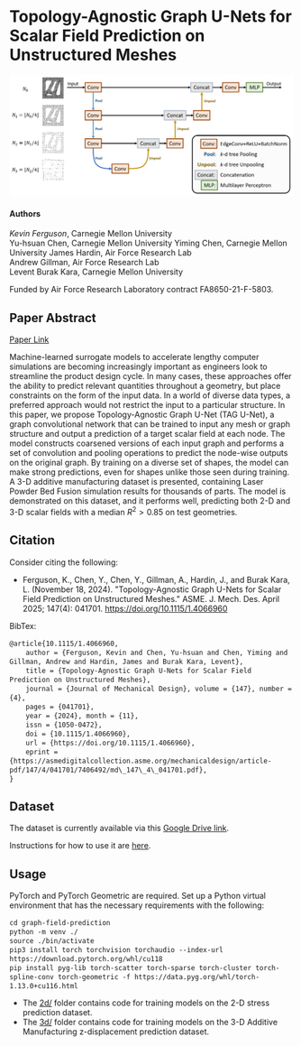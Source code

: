 # Topology-Agnostic Graph U-Nets for Scalar Field Prediction on Unstructured Meshes

![Neural network architecture showing convolution and pooling steps on increasingly coarse graphs, and then back up to the original resolution. Skip connections concatenate features from one side to the other. An MLP makes the final nodewise predictions.](tagunet-architecture.png)

#### Authors
_Kevin Ferguson_, Carnegie Mellon University  
Yu-hsuan Chen, Carnegie Mellon University
Yiming Chen, Carnegie Mellon University
James Hardin, Air Force Research Lab  
Andrew Gillman, Air Force Research Lab  
Levent Burak Kara, Carnegie Mellon University  

Funded by Air Force Research Laboratory contract FA8650-21-F-5803.


## Paper Abstract

[Paper Link](https://asmedigitalcollection.asme.org/mechanicaldesign/article/147/4/041701/1207430/Topology-Agnostic-Graph-U-Nets-for-Scalar-Field)

Machine-learned surrogate models to accelerate lengthy computer simulations are becoming increasingly important as engineers look to streamline the product design cycle. In many cases, these approaches offer the ability to predict relevant quantities throughout a geometry, but place constraints on the form of the input data. In a world of diverse data types, a preferred approach would not restrict the input to a particular structure. In this paper, we propose Topology-Agnostic Graph U-Net (TAG U-Net), a graph convolutional network that can be trained to input any mesh or graph structure and output a prediction of a target scalar field at each node. The model constructs coarsened versions of each input graph and performs a set of convolution and pooling operations to predict the node-wise outputs on the original graph. By training on a diverse set of shapes, the model can make strong predictions, even for shapes unlike those seen during training. A 3-D additive manufacturing dataset is presented, containing Laser Powder Bed Fusion simulation results for thousands of parts. The model is demonstrated on this dataset, and it performs well, predicting both 2-D and 3-D scalar fields with a median $R^2 > 0.85$ on test geometries. 


## Citation

Consider citing the following:  

- Ferguson, K., Chen, Y., Chen, Y., Gillman, A., Hardin, J., and Burak Kara, L. (November 18, 2024). "Topology-Agnostic Graph U-Nets for Scalar Field Prediction on Unstructured Meshes." ASME. J. Mech. Des. April 2025; 147(4): 041701. https://doi.org/10.1115/1.4066960

BibTex:
```
@article{10.1115/1.4066960,
    author = {Ferguson, Kevin and Chen, Yu-hsuan and Chen, Yiming and Gillman, Andrew and Hardin, James and Burak Kara, Levent},
    title = {Topology-Agnostic Graph U-Nets for Scalar Field Prediction on Unstructured Meshes},
    journal = {Journal of Mechanical Design}, volume = {147}, number = {4},
    pages = {041701},
    year = {2024}, month = {11},
    issn = {1050-0472},
    doi = {10.1115/1.4066960},
    url = {https://doi.org/10.1115/1.4066960},
    eprint = {https://asmedigitalcollection.asme.org/mechanicaldesign/article-pdf/147/4/041701/7406492/md\_147\_4\_041701.pdf},
}
```


## Dataset
The dataset is currently available via this [Google Drive link](https://drive.google.com/file/d/1cWVClc2hmC7Zvb24OqYGH0fYzAzErq1a/view?usp=sharing).  

Instructions for how to use it are [here](3d/README.md).



## Usage

PyTorch and PyTorch Geometric are required.
Set up a Python virtual environment that has the necessary requirements with the following:
```
cd graph-field-prediction
python -m venv ./
source ./bin/activate
pip3 install torch torchvision torchaudio --index-url https://download.pytorch.org/whl/cu118
pip install pyg-lib torch-scatter torch-sparse torch-cluster torch-spline-conv torch-geometric -f https://data.pyg.org/whl/torch-1.13.0+cu116.html
```

- The [2d/](2d/) folder contains code for training models on the 2-D stress prediction dataset.
- The [3d/](3d/) folder contains code for training models on the 3-D Additive Manufacturing z-displacement prediction dataset.